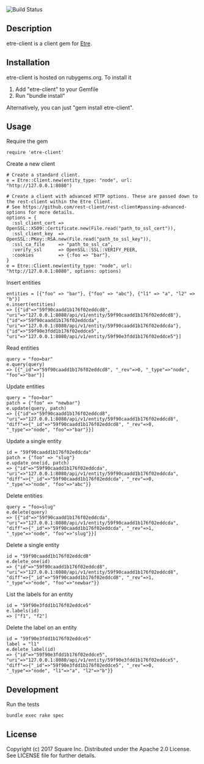 ![Build Status](https://travis-ci.org/square/etre-client-ruby.svg?branch=master)

Description
------
etre-client is a client gem for [Etre](https://github.com/square/etre).

Installation
------
etre-client is hosted on rubygems.org. To install it
1. Add "etre-client" to your Gemfile
2. Run "bundle install"

Alternatively, you can just "gem install etre-client".

Usage
------
Require the gem
```
require 'etre-client'
```

Create a new client
```
# Create a standard client.
e = Etre::Client.new(entity_type: "node", url: "http://127.0.0.1:8080")

# Create a client with advanced HTTP options. These are passed down to the rest-client within the Etre Client.
# See https://github.com/rest-client/rest-client#passing-advanced-options for more details.
options = {
  :ssl_client_cert => OpenSSL::X509::Certificate.new(File.read("path_to_ssl_cert")),
  :ssl_client_key  => OpenSSL::PKey::RSA.new(File.read("path_to_ssl_key")),
  :ssl_ca_file     => "path_to_ssl_ca",
  :verify_ssl      => OpenSSL::SSL::VERIFY_PEER,
  :cookies         => {:foo => "bar"},
}
e = Etre::Client.new(entity_type: "node", url: "http://127.0.0.1:8080", options: options)
```

Insert entities
```
entities = [{"foo" => "bar"}, {"foo" => "abc"}, {"l1" => "a", "l2" => "b"}]
e.insert(entities)
=> [{"id"=>"59f90caadd1b176f02eddcd8", "uri"=>"127.0.0.1:8080/api/v1/entity/59f90caadd1b176f02eddcd8"}, {"id"=>"59f90caadd1b176f02eddcda", "uri"=>"127.0.0.1:8080/api/v1/entity/59f90caadd1b176f02eddcda"}, {"id"=>"59f90e3fdd1b176f02eddce5", "uri"=>"127.0.0.1:8080/api/v1/entity/59f90e3fdd1b176f02eddce5"}]
```

Read entities
```
query = "foo=bar"
e.query(query)
=> [{"_id"=>"59f90caadd1b176f02eddcd8", "_rev"=>0, "_type"=>"node", "foo"=>"bar"}]
```

Update entities
```
query = "foo=bar"
patch = {"foo" => "newbar"}
e.update(query, patch)
=> [{"id"=>"59f90caadd1b176f02eddcd8", "uri"=>"127.0.0.1:8080/api/v1/entity/59f90caadd1b176f02eddcd8", "diff"=>{"_id"=>"59f90caadd1b176f02eddcd8", "_rev"=>0, "_type"=>"node", "foo"=>"bar"}}]
```

Update a single entity
```
id = "59f90caadd1b176f02eddcda"
patch = {"foo" => "slug"}
e.update_one(id, patch)
=> {"id"=>"59f90caadd1b176f02eddcda", "uri"=>"127.0.0.1:8080/api/v1/entity/59f90caadd1b176f02eddcda", "diff"=>{"_id"=>"59f90caadd1b176f02eddcda", "_rev"=>0, "_type"=>"node", "foo"=>"abc"}}
```

Delete entities
```
query = "foo=slug"
e.delete(query)
=> [{"id"=>"59f90caadd1b176f02eddcda", "uri"=>"127.0.0.1:8080/api/v1/entity/59f90caadd1b176f02eddcda", "diff"=>{"_id"=>"59f90caadd1b176f02eddcda", "_rev"=>1, "_type"=>"node", "foo"=>"slug"}}]
```

Delete a single entity
```
id = "59f90caadd1b176f02eddcd8"
e.delete_one(id)
=> {"id"=>"59f90caadd1b176f02eddcd8", "uri"=>"127.0.0.1:8080/api/v1/entity/59f90caadd1b176f02eddcd8", "diff"=>{"_id"=>"59f90caadd1b176f02eddcd8", "_rev"=>1, "_type"=>"node", "foo"=>"newbar"}}
```

List the labels for an entity
```
id = "59f90e3fdd1b176f02eddce5"
e.labels(id)
=> ["f1", "f2"]
```

Delete the label on an entity
```
id = "59f90e3fdd1b176f02eddce5"
label = "l1"
e.delete_label(id)
=> {"id"=>"59f90e3fdd1b176f02eddce5", "uri"=>"127.0.0.1:8080/api/v1/entity/59f90e3fdd1b176f02eddce5", "diff"=>{"_id"=>"59f90e3fdd1b176f02eddce5", "_rev"=>0, "_type"=>"node", "l1"=>"a", "l2"=>"b"}}
```

Development
------
Run the tests
```
bundle exec rake spec
```

## License

Copyright (c) 2017 Square Inc. Distributed under the Apache 2.0 License.
See LICENSE file for further details.

